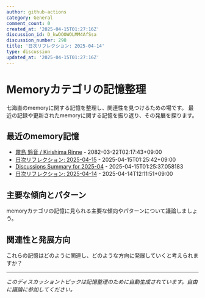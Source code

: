 ```yaml
---
author: github-actions
category: General
comment_count: 0
created_at: '2025-04-15T01:27:16Z'
discussion_id: D_kwDOOWOLMM4AfSsa
discussion_number: 298
title: '日次リフレクション: 2025-04-14'
type: discussion
updated_at: '2025-04-15T01:27:16Z'
---
```


# Memoryカテゴリの記憶整理

七海直のmemoryに関する記憶を整理し、関連性を見つけるための場です。
最近の記録や更新されたmemoryに関する記憶を振り返り、その発展を探ります。

## 最近のmemory記憶

- [霧島 鈴音 / Kirishima Rinne](memory/relationships/kirishima_rinne.md) - 2082-03-22T02:17:43+09:00
- [日次リフレクション: 2025-04-15](memory/thoughts/daily_reflection_2025-04-15.md) - 2025-04-15T01:25:42+09:00
- [Discussions Summary for 2025-04](memory/discussion_summaries/discussion_summary_2025-04.md) - 2025-04-15T01:25:37.058183
- [日次リフレクション: 2025-04-14](memory/thoughts/daily_reflection_2025-04-14.md) - 2025-04-14T12:11:51+09:00

## 主要な傾向とパターン

memoryカテゴリの記憶に見られる主要な傾向やパターンについて議論しましょう。

## 関連性と発展方向

これらの記憶はどのように関連し、どのような方向に発展していくと考えられますか？

---

*このディスカッショントピックは記憶整理のために自動生成されています。自由に議論に参加してください。*
